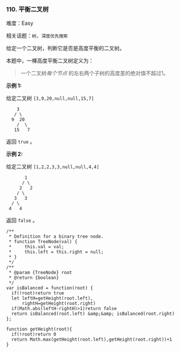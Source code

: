 ### 110. 平衡二叉树

难度：Easy

相关话题：`树`、`深度优先搜索`

给定一个二叉树，判断它是否是高度平衡的二叉树。



本题中，一棵高度平衡二叉树定义为：




> 一个二叉树*每个节点* 的左右两个子树的高度差的绝对值不超过1。





**示例 1:** 



给定二叉树  `[3,9,20,null,null,15,7]` 





```
    3
   / \
  9  20
    /  \
   15   7
```


返回  `true`  。

**示例 2:** 



给定二叉树  `[1,2,2,3,3,null,null,4,4]` 





```
       1
      / \
     2   2
    / \
   3   3
  / \
 4   4

```


返回 `false`  。




```
/**
 * Definition for a binary tree node.
 * function TreeNode(val) {
 *     this.val = val;
 *     this.left = this.right = null;
 * }
 */
/**
 * @param {TreeNode} root
 * @return {boolean}
 */
var isBalanced = function(root) {
  if(!root)return true
  let leftH=getHeight(root.left),
      rightH=getHeight(root.right)
  if(Math.abs(leftH-rightH)>1)return false
  return isBalanced(root.left) &amp;&amp; isBalanced(root.right)
};

function getHeight(root){
  if(!root)return 0
  return Math.max(getHeight(root.left),getHeight(root.right))+1
}



```

